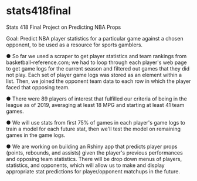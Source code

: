 # stats418final
Stats 418 Final Project on Predicting NBA Props

Goal: Predict NBA player statistics for a particular game against a chosen opponent, to be used as a resource for sports gamblers.

● So far we used a scraper to get player statistics and team rankings from basketball-reference.com; we had to loop through each player's web page to get game logs for the current season and filtered out games that they did not play. Each set of player game logs was stored as an element within a list. Then, we joined the opponent team data to each row in which the player faced that opposing team. 

● There were 89 players of interest that fulfilled our criteria of being in the league as of 2019, averaging at least 18 MPG and starting at least 41 team games.

● We will use stats from first 75% of games in each player's game logs to train a model for each future stat, then we'll test the model on remaining games in the game logs. 

● We are working on building an Rshiny app that predicts player props (points, rebounds, and assists) given the player's previous performances and opposing team statistics. There will be drop down menus of players, statistics, and opponents, which will allow us to make and display appropriate stat predictions for player/opponent matchups in the future. 



